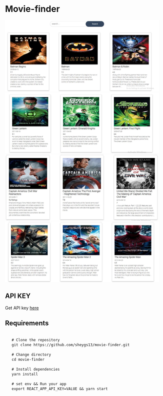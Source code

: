 # Movie-finder

![imageOne](__screenshot__/screenshot_1.jpeg)
![imageTwo](__screenshot__/screenshot_2.jpeg)
![imageThree](__screenshot__/screenshot_4.jpeg)
![imageFour](__screenshot__/screenshot_3.jpeg)

## API KEY

Get API key [here](https://developers.themoviedb.org/3/getting-started)

## Requirements

```shell

   # Clone the repository
   git clone https://github.com/sheygs13/movie-finder.git
   
   # Change directory
   cd movie-finder
  
   # Install dependencies
   yarn install

   # set env && Run your app
   export REACT_APP_API_KEY=VALUE && yarn start

```
